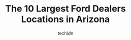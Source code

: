 ---
layout: ampstory
image: https://i0.wp.com/paketmu.com/wp-content/uploads/2023/06/chapman-ford-0-in-arizona-1686366884.jpeg?resize=640,853
author: techidn
featured: false
description: Explore the diverse Ford Dealer scene in Arizona, home to an incredible selection of 10 establishments catering to every taste. Whether youre in search of iconic favorites or undiscovered t
title: The 10 Largest Ford Dealers Locations in Arizona
cover:
   title: The 10 Largest Ford Dealers Locations in Arizona
   subtitle: RICKPATE
   background: https://paketmu.com/wp-content/uploads/2023/06/chapman-ford-0-in-arizona-1686366884.jpeg

pages: 
 - layout: thirds
   top: <h1>#1 Sanderson Ford</h1>
   bottom: "<p>The customer service is ok and not outstanding. I booked an appointment a month ago to have a repair done to my car and was told that it would take three to five days to </p>"
   background: https://paketmu.com/wp-content/uploads/2023/06/chapman-ford-1-in-arizona-1686366885.jpeg
   backgroundblur: true
 - layout: thirds
   top: <h1>#2 Peoria Ford</h1>
   bottom: "<p>Like many buyers, I pretty much knew what I wanted. Well let me tell you I sent an email before going to bed, and before I woke up my salesperson, Dalida, had already rea</p>"
   background: https://paketmu.com/wp-content/uploads/2023/06/chapman-ford-2-in-arizona-1686366886.jpeg
   cta:
      link: https://paketmu.com/the-10-largest-ford-dealers-locations-in-arizona/
      text: The 10 Largest Ford Dealers Locations in Arizona
 - layout: thirds
   top: <h1>#3 Camelback Ford</h1>
   bottom: "<p>So I went to Ford/Lincoln dealership talk to a gentleman named Taylor sells rep and man did he hook me and my father up with. 2 outstanding priced Vics that fit nicely w</p>"
   background: https://paketmu.com/wp-content/uploads/2023/06/chapman-ford-3-in-arizona-1686366886.jpeg
   cta:
      link: https://paketmu.com/the-10-largest-ford-dealers-locations-in-arizona/
      text: The 10 Largest Ford Dealers Locations in Arizona
 - layout: thirds
   top: <h1>#4 Larry H. Miller Ford Mesa</h1>
   bottom: "<p>460 E Auto Center Dr, Mesa, AZ 85204, United States</p>"
   background: https://images.unsplash.com/photo-1510906594845-bc082582c8cc?ixlib=rb-4.0.3&ixid=MnwxMjA3fDB8MHxwaG90by1wYWdlfHx8fGVufDB8fHx8&auto=format&fit=crop&w=640&h=853&q=80
   cta:
      link: https://paketmu.com/the-10-largest-ford-dealers-locations-in-arizona/
      text: The 10 Largest Ford Dealers Locations in Arizona
 - layout: thirds
   top: <h1>#5 AutoNation Ford Scottsdale</h1>
   bottom: "<p>8555 E Frank Lloyd Wright Blvd, Scottsdale, AZ 85260, United States</p>"
   background: https://images.unsplash.com/photo-1527067829737-402993088e6b?ixlib=rb-4.0.3&ixid=MnwxMjA3fDB8MHxwaG90by1wYWdlfHx8fGVufDB8fHx8&auto=format&fit=crop&w=640&h=853&q=80
   cta:
      link: https://paketmu.com/the-10-largest-ford-dealers-locations-in-arizona/
      text: The 10 Largest Ford Dealers Locations in Arizona
 - layout: thirds
   top: <h1>#6 Rodeo Ford</h1>
   bottom: "<p>13680 W Test Dr, Goodyear, AZ 85338, United States</p>"
   background: https://images.unsplash.com/photo-1524169358666-79f22534bc6e?ixlib=rb-4.0.3&ixid=MnwxMjA3fDB8MHxwaG90by1wYWdlfHx8fGVufDB8fHx8&auto=format&fit=crop&w=640&h=853&q=80
   cta:
      link: https://paketmu.com/the-10-largest-ford-dealers-locations-in-arizona/
      text: The 10 Largest Ford Dealers Locations in Arizona
 - layout: thirds
   top: <h1>#7 Earnhardt Ford</h1>
   bottom: "<p>7300 W Orchid Ln, Chandler, AZ 85226, United States</p>"
   background: https://plus.unsplash.com/premium_photo-1664640458616-3c74f8cb4589?ixlib=rb-4.0.3&ixid=MnwxMjA3fDB8MHxwaG90by1wYWdlfHx8fGVufDB8fHx8&auto=format&fit=crop&w=640&h=853&q=80
   cta:
      link: https://paketmu.com/the-10-largest-ford-dealers-locations-in-arizona/
      text: The 10 Largest Ford Dealers Locations in Arizona
 - layout: thirds
   middle: Continue reading...
   background: https://images.unsplash.com/photo-1533998839656-76f5e4b2bccb?ixlib=rb-4.0.3&ixid=MnwxMjA3fDB8MHxwaG90by1wYWdlfHx8fGVufDB8fHx8&auto=format&fit=crop&w=640&h=853&q=80
   cta:
      link: https://paketmu.com/the-10-largest-ford-dealers-locations-in-arizona/
      text: The 10 Largest Ford Dealers Locations in Arizona
      
---